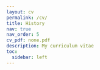 ```yaml
---
layout: cv
permalink: /cv/
title: History
nav: true
nav_order: 5
cv_pdf: none.pdf
description: My curriculum vitae
toc:
  sidebar: left
---
```

